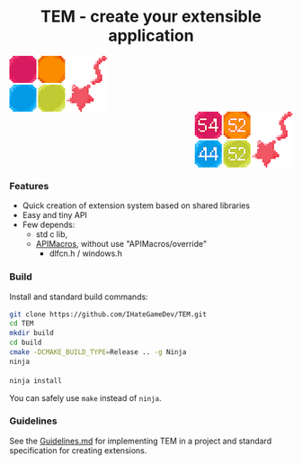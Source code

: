 <div align="center">

# TEM - create your extensible application

</div>

<div align="left">
  <img align="center" src="./logo.webp" alt="Logo" />
</div>
<div align="right">
  <img align="center" src="./nlogo.webp" alt="NumLogo" /> 
</div>

### Features
- Quick creation of extension system based on shared libraries
- Easy and tiny API
- Few depends:
  - std c lib,
  - [APIMacros](https://github.com/IHateGameDev/APIMacros), without use "APIMacros/override"
    - dlfcn.h / windows.h

### Build
Install and standard build commands:
```bash
git clone https://github.com/IHateGameDev/TEM.git
cd TEM
mkdir build
cd build
cmake -DCMAKE_BUILD_TYPE=Release .. -g Ninja
ninja

ninja install
```
You can safely use `make` instead of `ninja`.

### Guidelines
See the [Guidelines.md](./Guidelines.md) for implementing TEM in a project and standard specification for creating extensions.
